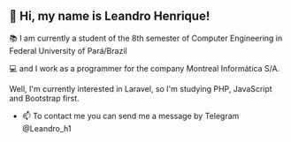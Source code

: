 👋 Hi, my name is Leandro Henrique!
- 
📚 I am currently a student of the 8th semester of Computer Engineering in Federal University of Pará/Brazil 

💻 and I work as a programmer for the company Montreal Informática S/A.


Well, I'm currently interested in Laravel, so I'm studying PHP, JavaScript and Bootstrap first.


- 📫 To contact me you can send me a message by Telegram @Leandro_h1

<!---
leandroh-dev/leandroh-dev is a ✨ special ✨ repository because its `README.md` (this file) appears on your GitHub profile.
You can click the Preview link to take a look at your changes.
--->
